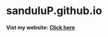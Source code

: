 # sanduluP.github.io
<html>
  <body>
    <h4>Vist my website: <a href="https://sanduluP.github.io" target="_blank">Click here</a></h4>
  </body>
</html>
